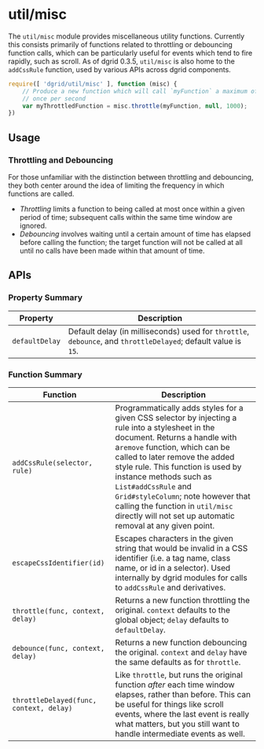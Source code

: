 # util/misc

The `util/misc` module provides miscellaneous utility functions. Currently this
consists primarily of functions related to throttling or debouncing function
calls, which can be particularly useful for events which tend to fire rapidly,
such as scroll.  As of dgrid 0.3.5, `util/misc` is also home to the `addCssRule`
function, used by various APIs across dgrid components.

```js
require([ 'dgrid/util/misc' ], function (misc) {
    // Produce a new function which will call `myFunction` a maximum of
    // once per second
    var myThrottledFunction = misc.throttle(myFunction, null, 1000);
})
```

## Usage

### Throttling and Debouncing

For those unfamiliar with the distinction between throttling and debouncing,
they both center around the idea of limiting the frequency in which functions
are called.

* *Throttling* limits a function to being called at most once within a given
  period of time; subsequent calls within the same time window are ignored.
* *Debouncing* involves waiting until a certain amount of time has
  elapsed before calling the function; the target function will not be
  called at all until no calls have been made within that amount of time.

## APIs

### Property Summary

Property | Description
-------- | -----------
`defaultDelay` | Default delay (in milliseconds) used for `throttle`, `debounce`, and `throttleDelayed`; default value is `15`.

### Function Summary

Function | Description
-------- | -----------
`addCssRule(selector, rule)` | Programmatically adds styles for a given CSS selector by injecting a rule into a stylesheet in the document.  Returns a handle with a`remove` function, which can be called to later remove the added style rule.  This function is used by instance methods such as `List#addCssRule` and `Grid#styleColumn`; note however that calling the function in `util/misc` directly will not set up automatic removal at any given point.
`escapeCssIdentifier(id)` | Escapes characters in the given string that would be invalid in a CSS identifier (i.e. a tag name, class name, or id in a selector).  Used internally by dgrid modules for calls to `addCssRule` and derivatives.
`throttle(func, context, delay)` | Returns a new function throttling the original.  `context` defaults to the global object; `delay` defaults to `defaultDelay`.
`debounce(func, context, delay)` | Returns a new function debouncing the original.  `context` and `delay` have the same defaults as for `throttle`.
`throttleDelayed(func, context, delay)` | Like `throttle`, but runs the original function *after* each time window elapses, rather than before.  This can be useful for things like scroll events, where the last event is really what matters, but you still want to handle intermediate events as well.